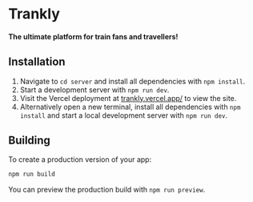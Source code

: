 # Trankly

#### The ultimate platform for train fans and travellers!


## Installation

1. Navigate to `cd server` and install all dependencies with `npm install`.
2. Start a development server with `npm run dev`.
3. Visit the Vercel deployment at [trankly.vercel.app/](https://trankly.vercel.app/) to view the site.
4. Alternatively open a new terminal, install all dependencies with `npm install` and start a local development server with `npm run dev`.


## Building

To create a production version of your app:

```bash
npm run build
```

You can preview the production build with `npm run preview`.
